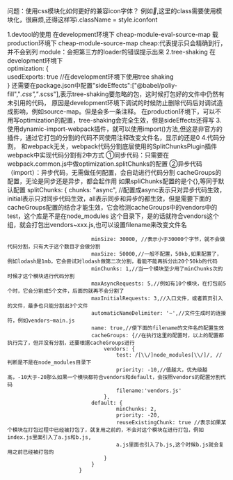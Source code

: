 问题：使用css模块化如何更好的兼容icon字体？
例如<i class="iconfont">&#xe851;</i>,这里的class需要使用模块化，很麻烦,还得这样写i.className = style.iconfont

1.devtool的使用
在development环境下 cheap-module-eval-source-map
载production环境下 cheap-module-source-map
cheap:代表提示只会精确到行，并不会到列
module：会把第三方的loader的错误提示出来
2.tree-shaking
在development环境下  
optimization: {  
usedExports: true //在development环境下使用tree shaking  
}
还需要在package.json中配置"sideEffects":["@babel/poliy-fill","*.css","*.scss"],表示tree-shaking要忽略的包，这时候打包好的文件中仍然有未引用的代码，
原因是development环境下调试的时候防止删除代码后对调试造成影响，例如source-map。但是会多一条注释。
在production环境下，可以不用写optimization的配置，tree-shaking会完全生效，但是sideEffects还得写
3.使用dynamic-import-webpack插件，就可以使用import()方法,但这是非官方的插件，通过它打包的分割的代码不同使用注释改变文件名，显示的还是0
4.代码分割， 和webpack无关，webpack代码分割底层使用的SplitChunksPlugin插件
webpack中实现代码分割有2中方式
①同步代码：只需要在webpack.common.js中做optimization.splitChunks的配置
②异步代码（import）：异步代码，无需做任何配置，会自动进行代码分割
cacheGroups的配置，无论是同步还是异步，都会起作用
如果spliChunks配置的是个{},等同于默认配置
                          splitChunks: {
                               chunks: "async", //配置成async表示只对异步代码生效，initial表示只对同步代码生效，all表示同步和异步的都生效，但是需要下面的
                               cacheGroups配置的结合才能生效，它会检测cacheGroups中的vendors中的test，这个库是不是在node_modules
                               这个目录下，是的话就符合vendors这个组，就会打包出vendors~xxx.js,也可以设置filename来改变文件名
                               
                               
                               minSize: 30000, //表示小于30000个字节，就不会做代码分割，只有大于这个数目才会做分割
                               maxSize: 50000,//一般不配置，50kb,如果配置了，例如lodash是1mb，它会尝试对lodash做第二次分割，看能不能再拆分出20个50kb的代码
                               minChunks: 1,//当一个模块至少用了minChunks次的时候才这个模块进行代码分割
                               maxAsyncRequests: 5,//例如有10个模块，在打包前5个时，它会分割成5个文件，后面的就再不会分割了
                               maxInitialRequests: 3,//入口文件，或者首页引入的文件，最多也只能分割出3个文件
                               automaticNameDelimiter: '~',//文件生成时的连接符，例如vendors~main.js
                               name: true,//使下面的filename的文件名的配置生效
                               cacheGroups: {//在执行这里的配置时，以上的配置都执行完了，但并没有分割，还要根据cacheGroups进行
                                   vendors: {
                                       test: /[\\/]node_modules[\\/]/, //判断是不是在node_modules目录下
                                       priority: -10,//值越大，优先级越高，-10大于-20那么如果一个模块都符合vendors和default，会按照vendors的配置分割代码
                                       filename:'vendors.js'
                                   },
                               default: {
                                       minChunks: 2,
                                       priority: -20,
                                       reuseExistingChunk: true //表示如果某个模块在打包过程中已经被打包了，就复用之前的，不会对这个模块在进行打包，例如index.js里面引入了a.js和b.js,
                                       a.js里面也引入了b.js,这个时候b.js就会复用之前已经被打包的
                                   }
                               }
                           }
                           
